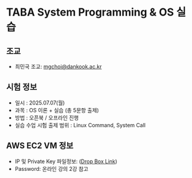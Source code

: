 # TABA System Programming & OS 실습

## 조교
- 최민국 조교: mgchoi@dankook.ac.kr

## 시험 정보
 - 일시 : 2025.07.07(월)
 - 과목 : OS 이론 + 실습 (총 5문항 출제)
 - 방법 : 오픈북 / 오프라인 진행
 - 실습 수업 시험 출제 범위 : Linux Command, System Call 


## AWS EC2 VM 정보
- IP 및 Private Key 파일정보: ([Drop Box Link](https://www.dropbox.com/scl/fo/89i3xsv0r2pl80kupo1ow/AH0QAmIzRYbcZcek512QMNI?rlkey=ul7a8kalfukf5i8r2jclk7vox&st=qi0q1fui&dl=0))
- Password: 온라인 강의 2강 참고
